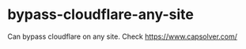 # bypass-cloudflare-any-site
Can bypass cloudflare on any site. Check https://www.capsolver.com/ 











                                                                                                                                                                                                      